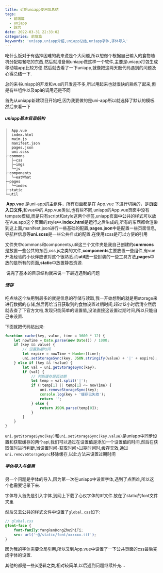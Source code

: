 ```yaml
---
title: 近期uniapp使用及总结
tags:
  - 前端篇
  - uniapp
  - 踩坑
date: 2022-03-31 22:33:02
categories: 前端篇
keywords: 'uniapp,uniapp介绍,uniapp总结,uniapp字体,字体导入'
---
```



​	吃什么饭对于有选择困难的我来说是个大问题,所以想做个根据自己输入的食物随机分配每餐吃的东西,然后就准备用uniapp做这样一个软件,主要是uniapp打包生成移动端app比较方便.然后就去看了一下uniapp,就像把这两天敲代码遇到的问题及心得总结一下.

​	总的来书uniapp的开发和vue的开发差不多,所以用起来也就很快的熟练了起来,但是有些组件以及api的调用还是不同

​	首先从uniapp新建项目开始吧,因为我要做的是uni-app所以就选择了默认的模板.然后来看一下

##### 	uniapp基本目录结构

```shell
│  App.vue
│  index.html
│  main.js
│  manifest.json
│  pages.json
│  uni.scss
├─commons
│  ├─css 
│  ├─imgs  
│  └─js
├─components
│  └─eatWhat
├─pages
│  └─index
├─static
└─util
```

​	**App.vue** 是uni-app的主组件，所有页面都是在 App.vue 下进行切换的，是**页面入口文件**,和vue中的.App.vue类似,也有些不同,uniapp的App.vue页面中没有tempate模板,而是只有script和style这两个标签,uniapp页面中公共的样式可以放在Vue.app这个页面的style中.**index.html**是运行之后生成的,所有的东西都会渲染到这上面,manifest.json进行一些基础的配置,**pages.json**中是配置一些页面信息,导航栏信息等**uni.scss**是一些公共样式的配置.在使用scss是可以方便的引用

​	文件夹中commons和components,util这三个文件夹是我自己创建的**commons**是放置一些公共的东西,css,js之类的文件,**components**主要放置一些组件,有vue开发经验的小伙伴应该对这个很熟悉.而**util**放一些封装的一些工具方法,**pages**中放的是所有的页面,**static**中放置静态资源.

​	说完了基本的目录结构就来说一下最近遇到的问题

##### 储存

​	吃点啥这个块用到最多的就是信息的存储与读取,我一开始想到的就是用storage来进行数据的存储,然后再给当日获取到的食物设置过期时间,超过12小时后清空然后就去查了下官方文档,发现只能简单的设置值,没法直接这设置过期时间,所以只能自己来设置.

下面就把代码贴出来:

~~~javascript
function cache(key, value, time = 3600 * 12) {
	let nowTime = Date.parse(new Date()) / 1000;
	if (key && value) {
		// 设置到期时间
		let expire = nowTime + Number(time);
		uni.setStorageSync(key, JSON.stringify(value) + '|' + expire);
	} else if (key && !value) {
		let val = uni.getStorageSync(key);
		if (val) {
			// 判断缓存是否过期
			let temp = val.split('|');
			if (!temp[1] || temp[1] <= nowTime) {
				uni.removeStorageSync(key);
				console.log(key + '缓存已失效');
				return '';
			} else {
				return JSON.parse(temp[0]);
			}
		}
	}
}
~~~

`uni.getStorageSync(key)`和`uni.setStorageSync(key,value)`是uniapp中同步设置和获取缓存的两个api,我们可以通过在设置值是添加一个设置值的时间,然后在获取值时进行判断,当设置时间-获取时间>过期时间时,缓存无效,通过`uni.removeStorageSync`移除缓存,以此方法来设置过期时间

##### 字体导入与使用

​	另一个问题是字体的导入,因为第一次在uniapp中设置字体,遇到了点困难,所以这个也需要记录下来.

​	字体导入首先是引入字体,到网上下载了心仪字体的ttf文件.放在了static的font文件夹里

然后又去公共的样式文件中设置了`global.css`如下:

~~~scss
// global.css
@font-face {
	font-family:YangRenDongZhuShiTi;
	src: url('~@/static/font/xxxxxx.ttf');
}
~~~

因为我的字体需要全局引用,所以又到App.vue中设置了一下公共页面的css最后完成字体的设置.

其他的都是一些js逻辑之类,相对较简单,以后遇到问题继续补充...